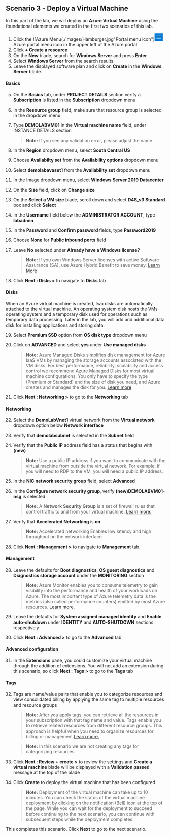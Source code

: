 ﻿## **Scenario 3 - Deploy a Virtual Machine**
In this part of the lab, we will deploy an **Azure Virtual Machine** using the foundational elements we created in the first two scenarios of this lab.

1. Click the ![Azure Menu(./images/Hamburger.jpg"Portal menu icon")![](./images/Hamburger.jpg) Azure portal menu icon in the upper left of the Azure portal
1. Click **+ Create a resource**
1. On the **New** blade, search for <copy>**Windows Server**</copy> and press **Enter**	
1. Select **Windows Server** from the search results.
1. Leave the displayed software plan and click on **Create** in the **Windows Server** blade.

#### **Basics**

5. On the **Basics** tab, under **PROJECT DETAILS** section verify a **Subscription** is listed in the **Subscription** dropdown menu
1. In the **Resource group** field, make sure that **<inject key="AzureResourceGroupName" copy="false"/>** resource group is selected in the dropdown menu
1. Type <copy>**DEMOLABVM01**</copy> in the **Virtual machine name** field, under INSTANCE DETAILS section

    > **Note:** If you see any validation error, please adjust the name.

1. In the **Region** dropdown menu, select **South Central US**
1. Choose **Availabilty set** from the **Availability options** dropdown menu
1. Select **demolabavaset1** from the **Availability set** dropdown menu
1. In the Image dropdown menu, select **Windows Server 2019 Datacenter**
1. On the **Size** field, click on **Change size** 
1. On the **Select a VM size** blade, scroll down and select **D4S_v3 Standard** box and click **Select**
1. In the **Username** field below the **ADMINISTRATOR ACCOUNT**, type <copy>**labadmin**</copy>
1. In the **Password** and **Confirm password** fields, type <copy>**Password2019**</copy>
1. Choose **None** for **Public inbound ports** field
1. Leave **No** selected under **Already have a Windows license?**

    > **Note:** If you own Windows Server licenses with active Software Assurance (SA), use Azure Hybrid Benefit to save money. [Learn More](https://azure.microsoft.com/en-us/pricing/hybrid-use-benefit/#services)

1. Click **Next : Disks >** to navigate to **Disks** tab

#### **Disks**
When an Azure virtual machine is created, two disks are automatically attached to the virtual machine.
An operating system disk hosts the VMs operating system and a temporary disk used for operations such as temporary data processing. Later in the lab, you will add and additional data disk for installing applications and storing data. 

19. Select **Premium SSD** option from **OS disk type** dropdown menu
1. Click on **ADVANCED** and select **yes** under **Use managed disks** 

    > **Note:** Azure Managed Disks simplifies disk management for Azure IaaS VMs by managing the storage accounts associated with the VM disks. For best performance, reliability, scalability and access control we recommend Azure Managed Disks for most virtual machine configurations. You only have to specify the type (Premium or Standard) and the size of disk you need, and Azure creates and manages the disk for you. [Learn more](https://docs.microsoft.com/en-us/azure/storage/storage-managed-disks-overview)

1. Click **Next : Networking >** to go to the **Networking** tab

#### **Networking**

22. Select the **DemoLabVnet1** virtual network from the **Virtual network** dropdown option below **Network interface**
1. Verify that **demolabsubnet** is selected in the **Subnet** field
1. Verify that the **Public IP** address field has a status that begins with **(new)**

    > **Note:** Use a public IP address if you want to communicate with the virtual machine from outside the virtual network. For example, if you will need to RDP to the VM, you will need a public IP address. 

1. In the **NIC network security group** field, select **Advanced** 
1. In the **Configure network security group**, verify **(new)DEMOLABVM01-nsg** is selected

    > **Note:** A **Network Security Group** is a set of firewall rules that control traffic to and from your virtual machine. [Learn more.](https://docs.microsoft.com/en-us/azure/virtual-network/virtual-networks-nsg)

1. Verify that **Accelerated Networking** is **on**.

    > **Note:** Accelerated networking Enables low latency and high throughput on the network interface.

1. Click **Next : Management >** to navigate to **Management** tab.

#### **Management**

28. Leave the defaults for **Boot diagnostics**, **OS guest diagnostics** and **Diagnostics storage account** under the **MONITORING** section

    > **Note:** Azure Monitor enables you to consume telemetry to gain visibility into the performance and health of your workloads on Azure. The most important type of Azure telemetry data is the metrics (also called performance counters) emitted by most Azure resources. [Learn more.](https://docs.microsoft.com/en-us/azure/monitoring-and-diagnostics/monitoring-overview-metrics)

1. Leave the defaults for **System assigned managed identity** and **Enable auto-shutdown** under **IDENTITY** and **AUTO-SHUTDOWN** sections respectively 
1. Click **Next : Advanced >** to go to the **Advanced** tab

#### **Advanced configuration**

31. In the **Extensions** pane, you could customize your virtual machine through the addition of extensions. You will not add an extension during this scenario, so click **Next : Tags >** to go to the **Tags** tab

#### **Tags**

32. Tags are name/value pairs that enable you to categorize resources and view consolidated billing by applying the same tag to multiple resources and resource groups

    > **Note:**  After you apply tags, you can retrieve all the resources in your subscription with that tag name and value. Tags enable you to retrieve related resources from different resource groups. This approach is helpful when you need to organize resources for billing or management.[Learn more.](https://docs.microsoft.com/en-us/azure/azure-resource-manager/resource-group-using-tags)
    
    > **Note:** In this scenario we are not creating any tags for categorizing resources.

1. Click **Next : Review + create >** to review the settings and **Create a virtual machine** blade will be displayed with a **Validation passed** message at the top of the blade
1. Click **Create** to deploy the virtual machine that has been configured

    > **Note:** Deployment of the virtual machine can take up to 10 minutes. You can check the status of the virtual machine deployment by clicking on the notification (Bell) icon at the top of the page. While you can wait for the deployment to succeed before continuing to the next scenario, you can continue with subsequent steps while the deployment completes. 

This completes this scenario. Click **Next** to go to the next scenario.
